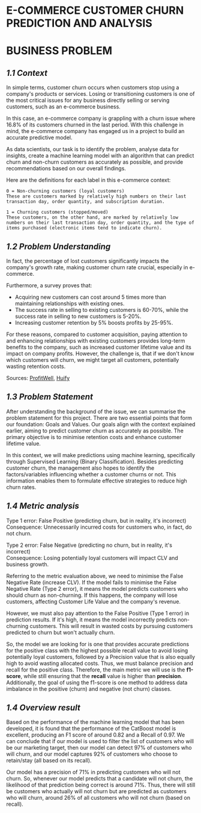 # **E-COMMERCE CUSTOMER CHURN PREDICTION AND ANALYSIS**

# **BUSINESS PROBLEM**

## *1.1 Context*

In simple terms, customer churn occurs when customers stop using a company's products or services. Losing or transitioning customers is one of the most critical issues for any business directly selling or serving customers, such as an e-commerce business.

In this case, an e-commerce company is grappling with a churn issue where 16.8% of its customers churned in the last period. With this challenge in mind, the e-commerce company has engaged us in a project to build an accurate predictive model.

As data scientists, our task is to identify the problem, analyse data for insights, create a machine learning model with an algorithm that can predict churn and non-churn customers as accurately as possible, and provide recommendations based on our overall findings.

Here are the definitions for each label in this e-commerce context:
 
    0 = Non-churning customers (loyal customers)
    These are customers marked by relatively high numbers on their last transaction day, order quantity, and subscription duration.

    1 = Churning customers (stopped/moved)
    These customers, on the other hand, are marked by relatively low numbers on their last transaction day, order quantity, and the type of items purchased (electronic items tend to indicate churn).

## *1.2 Problem Understanding*

In fact, the percentage of lost customers significantly impacts the company's growth rate, making customer churn rate crucial, especially in e-commerce. 

Furthermore, a survey proves that:
- Acquiring new customers can cost around 5 times more than maintaining relationships with existing ones.
- The success rate in selling to existing customers is 60-70%, while the success rate in selling to new customers is 5-20%.
- Increasing customer retention by 5% boosts profits by 25-95%.

For these reasons, compared to customer acquisition, paying attention to and enhancing relationships with existing customers provides long-term benefits to the company, such as increased customer lifetime value and its impact on company profits. However, the challenge is, that if we don't know which customers will churn, we might target all customers, potentially wasting retention costs.

Sources:
[ProfitWell](https://www.profitwell.com/recur/all/customer-acquisition-vs-retention), [Huify](https://www.huify.com/blog/acquisition-vs-retention-customer-lifetime-value)


## *1.3 Problem Statement*

After understanding the background of the issue, we can summarise the problem statement for this project. There are two essential points that form our foundation: Goals and Values. Our goals align with the context explained earlier, aiming to predict customer churn as accurately as possible. The primary objective is to minimise retention costs and enhance customer lifetime value.

In this context, we will make predictions using machine learning, specifically through Supervised Learning (Binary Classification). Besides predicting customer churn, the management also hopes to identify the factors/variables influencing whether a customer churns or not. This information enables them to formulate effective strategies to reduce high churn rates.

## *1.4 Metric analysis*

Type 1 error: False Positive (predicting churn, but in reality, it's incorrect)   
Consequence: Unnecessarily incurred costs for customers who, in fact, do not churn.

Type 2 error: False Negative (predicting no churn, but in reality, it's incorrect)    
Consequence: Losing potentially loyal customers will impact CLV and business growth.

Referring to the metric evaluation above, we need to minimise the False Negative Rate (increase CLV). If the model fails to minimise the False Negative Rate (Type 2 error), it means the model predicts customers who should churn as non-churning. If this happens, the company will lose customers, affecting Customer Life Value and the company's revenue.

However, we must also pay attention to the False Positive (Type 1 error) in prediction results. If it's high, it means the model incorrectly predicts non-churning customers. This will result in wasted costs by pursuing customers predicted to churn but won't actually churn.

So, the model we are looking for is one that provides accurate predictions for the positive class with the highest possible recall value to avoid losing potentially loyal customers, followed by a Precision value that is also equally high to avoid wasting allocated costs. Thus, we must balance precision and recall for the positive class. Therefore, the main metric we will use is the **f1-score**, while still ensuring that the **recall** value is higher than **precision**. Additionally, the goal of using the f1-score is one method to address data imbalance in the positive (churn) and negative (not churn) classes.

## *1.4 Overview result*

Based on the performance of the machine learning model that has been developed, it is found that the performance of the CatBoost model is excellent, producing an F1 score of around 0.82 and a Recall of 0.97. We can conclude that if our model is used to filter the list of customers who will be our marketing target, then our model can detect 97% of customers who will churn, and our model captures 92% of customers who choose to retain/stay (all based on its recall).

Our model has a precision of 71% in predicting customers who will not churn. So, whenever our model predicts that a candidate will not churn, the likelihood of that prediction being correct is around 71%. Thus, there will still be customers who actually will not churn but are predicted as customers who will churn, around 26% of all customers who will not churn (based on recall).
